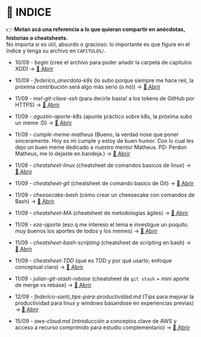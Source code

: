 # 📑 INDICE

👉 **Metan acá una referencia a lo que quieran compartir en anécdotas, historias o cheatsheets.**  
No importa si es útil, absurdo o gracioso: lo importante es que figure en el índice y tenga su archivo en `CAPITULOS/`.  


- 10/09 - *begin* (cree el archivo para poder añadir la carpeta de capítulos XDD) → [📎 Abrir](CAPITULOS/begin.md)

- 10/09 - *federico_anecdota-k8s* (lo subo porque siempre me hace reír, la próxima contribución será algo más serio (o no)) → [📎 Abrir](CAPITULOS/federico_anecdota-k8s.md)

- 11/09 - *mel-git-clave-ssh* (para decirle basta! a los tokens de GitHub por HTTPS) → [📎 Abrir](CAPITULOS/mel-git-claves-ssh.md)

- 11/09 - *agustin-aporte-k8s* (apunte práctico sobre k8s, la próxima subo un meme :D) → [📎 Abrir](CAPITULOS/agustin-aporte-k8s.md)

- 11/09 - *cumple-meme-matheus* (Bueno, la verdad nose que poner sinceramente. Hoy es mi cumple y estoy de buen humor.  Con lo cual les dejo un buen meme dedicado a nuestro mentor Matheus. PD: Perdon Matheus, me lo dejaste en bandeja.) → [📎 Abrir](CAPITULOS/e-castel-tristeza-nao-tem-fim.md)

- 11/09 - *cheatsheet-linux* (cheatsheet de comandos basicos de linux) → [📎 Abrir](CAPITULOS/linux-cheatsheet.md)

- 11/09 - *cheatsheet-git* (cheatsheet de comando basico de Git) → [📎 Abrir](CAPITULOS/git_cheat_sheet.md)

- 11/09 - *cheesecake-bash* (cómo crear un cheesecake con comandos de Bash) → [📎 Abrir](CAPITULOS/cocinando-bash.md)

- 11/09 - *cheatsheet-MA* (cheatsheet de metodologías ágiles) -> [📎 Abrir](CAPITULOS/metodologias-agiles.md)

- 11/09 - *eze-aporte* (eso q me intereso el tema e investigue un poquito. muy buenos los aportes de todos y los memes) -> [📎 Abrir](CAPITULOS/estrategias_branching.md)

- 11/09 - *cheatsheet-bash-scripting* (cheatsheet de scripting en bash) -> [📎 Abrir](CAPITULOS/bash-scripting-cheatsheet.md)

- 11/09 - *cheatsheet-TDD* (qué es TDD y por qué usarlo; enfoque conceptual claro) → [📎 Abrir](CAPITULOS/santino-tdd.md)

- 11/09 - *julian-git-stash-rebase* (cheatsheet de `git stash` + mini aporte de merge vs rebase) → [📎 Abrir](CAPITULOS/julian-git-stash-rebase.md)

- 12/09 - *federico-santi_tips-para-productividad.md* (Tips para mejorar la productividad para linux y windows basandose en experiencias previas) → [📎 Abrir](CAPITULOS/federico-santi_tips-para-productividad.md)

- 15/09 - *aws-cloud.md* (introducción a conceptos clave de AWS y acceso a recurso comprimido para estudio complementario) → [📎 Abrir](CAPITULOS/aws-cloud.md)
